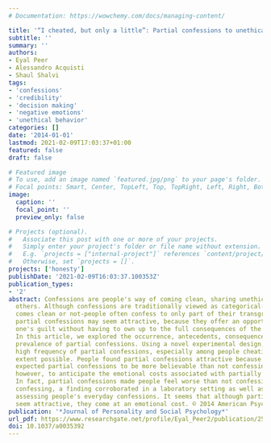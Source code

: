 ```yaml
---
# Documentation: https://wowchemy.com/docs/managing-content/

title: '“I cheated, but only a little”: Partial confessions to unethical behavior.'
subtitle: ''
summary: ''
authors:
- Eyal Peer
- Alessandro Acquisti
- Shaul Shalvi
tags:
- 'confessions'
- 'credibility'
- 'decision making'
- 'negative emotions'
- 'unethical behavior'
categories: []
date: '2014-01-01'
lastmod: 2021-02-09T17:03:37+01:00
featured: false
draft: false

# Featured image
# To use, add an image named `featured.jpg/png` to your page's folder.
# Focal points: Smart, Center, TopLeft, Top, TopRight, Left, Right, BottomLeft, Bottom, BottomRight.
image:
  caption: ''
  focal_point: ''
  preview_only: false

# Projects (optional).
#   Associate this post with one or more of your projects.
#   Simply enter your project's folder or file name without extension.
#   E.g. `projects = ["internal-project"]` references `content/project/deep-learning/index.md`.
#   Otherwise, set `projects = []`.
projects: ['honesty']
publishDate: '2021-02-09T16:03:37.100353Z'
publication_types:
- '2'
abstract: Confessions are people's way of coming clean, sharing unethical acts with
  others. Although confessions are traditionally viewed as categorical-one either
  comes clean or not-people often confess to only part of their transgression. Such
  partial confessions may seem attractive, because they offer an opportunity to relieve
  one's guilt without having to own up to the full consequences of the transgression.
  In this article, we explored the occurrence, antecedents, consequences, and everyday
  prevalence of partial confessions. Using a novel experimental design, we found a
  high frequency of partial confessions, especially among people cheating to the full
  extent possible. People found partial confessions attractive because they (correctly)
  expected partial confessions to be more believable than not confessing. People failed,
  however, to anticipate the emotional costs associated with partially confessing.
  In fact, partial confessions made people feel worse than not confessing or fully
  confessing, a finding corroborated in a laboratory setting as well as in a study
  assessing people's everyday confessions. It seems that although partial confessions
  seem attractive, they come at an emotional cost. © 2014 American Psychological Association.
publication: '*Journal of Personality and Social Psychology*'
url_pdf: https://www.researchgate.net/profile/Eyal_Peer2/publication/259954501_I_Cheated_but_Only_a_Little_Partial_Confessions_to_Unethical_Behavior/links/53fb02730cf20a45497035e5/I-Cheated-but-Only-a-Little-Partial-Confessions-to-Unethical-Behavior.pdf
doi: 10.1037/a0035392
---
```

